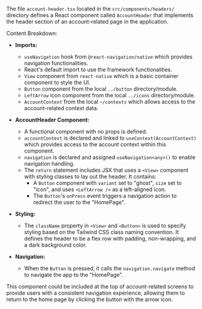 The file `account-header.tsx` located in the `src/components/headers/` directory defines a React component called `AccountHeader` that implements the header section of an account-related page in the application.

Content Breakdown:
- **Imports:**
  - `useNavigation` hook from `@react-navigation/native` which provides navigation functionalities.
  - React's default import to use the framework functionalities.
  - `View` component from `react-native` which is a basic container component to style the UI.
  - `Button` component from the local `../button` directory/module.
  - `LeftArrow` icon component from the local `../icons` directory/module.
  - `AccountContext` from the local `~/contexts` which allows access to the account-related context data.

- **AccountHeader Component:**
  - A functional component with no props is defined.
  - `accountContext` is declared and linked to `useContext(AccountContext)` which provides access to the account context within this component.
  - `navigation` is declared and assigned `useNavigation<any>()` to enable navigation handling.
  - The `return` statement includes JSX that uses a `<View>` component with styling classes to lay out the header. It contains:
    - A `Button` component with `variant` set to "ghost", `size` set to "icon", and uses `<LeftArrow />` as a left-aligned icon.
    - The `Button`'s `onPress` event triggers a navigation action to redirect the user to the "HomePage".

- **Styling:**
  - The `className` property in `<View>` and `<Button>` is used to specify styling based on the Tailwind CSS class naming convention. It defines the header to be a flex row with padding, non-wrapping, and a dark background color.

- **Navigation:**
  - When the `Button` is pressed, it calls the `navigation.navigate` method to navigate the app to the "HomePage".

This component could be included at the top of account-related screens to provide users with a consistent navigation experience, allowing them to return to the home page by clicking the button with the arrow icon.